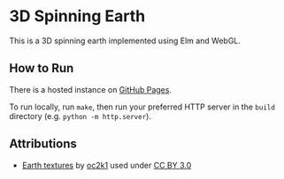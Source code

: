 # 3D Spinning Earth

This is a 3D spinning earth implemented using Elm and WebGL.

## How to Run

There is a hosted instance on
[GitHub Pages](https://hrzhuang.github.io/elm-earth/).

To run locally, run `make`, then run your preferred HTTP server in the `build`
directory (e.g. `python -m http.server`).

## Attributions

* [Earth textures](https://www.humus.name/index.php?page=Textures&ID=19) by
  [oc2k1](http://lumina.sourceforge.net/) used under
  [CC BY 3.0](http://creativecommons.org/licenses/by/3.0/)

